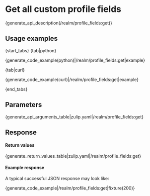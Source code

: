 # Get all custom profile fields

{generate_api_description(/realm/profile_fields:get)}

## Usage examples

{start_tabs}
{tab|python}

{generate_code_example(python)|/realm/profile_fields:get|example}

{tab|curl}

{generate_code_example(curl)|/realm/profile_fields:get|example}

{end_tabs}

## Parameters

{generate_api_arguments_table|zulip.yaml|/realm/profile_fields:get}

## Response

#### Return values

{generate_return_values_table|zulip.yaml|/realm/profile_fields:get}


#### Example response

A typical successful JSON response may look like:

{generate_code_example|/realm/profile_fields:get|fixture(200)}
